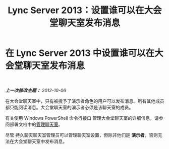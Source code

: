 ﻿---
title: Lync Server 2013：设置谁可以在大会堂聊天室发布消息
TOCTitle: 设置谁可以在大会堂聊天室发布消息
ms:assetid: 26168d3e-362c-4c34-9693-21301f151166
ms:mtpsurl: https://technet.microsoft.com/zh-cn/library/JJ215873(v=OCS.15)
ms:contentKeyID: 49312283
ms.date: 05/19/2016
mtps_version: v=OCS.15
ms.translationtype: HT
---

# 在 Lync Server 2013 中设置谁可以在大会堂聊天室发布消息

 

_**上一次修改主题：** 2012-10-06_

在大会堂聊天室中，只有被授予了演示者角色的用户可以发布消息。所有其他成员都只能阅读消息。大会堂聊天室的演示者必须是该聊天室的成员。

有关使用 Windows PowerShell 命令行接口 管理大会堂聊天室的详细信息，请参阅部署文档中的[管理聊天室](manage-rooms.md)。

尽管 持久聊天聊天室管理员可以管理聊天室设置，但除非他们是 **演示者**，否则无法在大会堂聊天室中发布消息。

